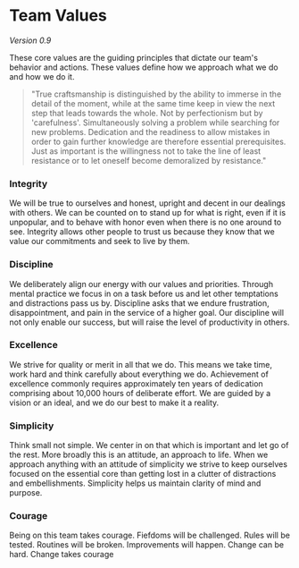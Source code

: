 # Team Values
*Version 0.9*

These core values are the guiding principles that dictate our team's behavior and actions.
These values define how we approach what we do and how we do it.

>"True craftsmanship is distinguished by the ability to immerse in the detail of the moment, while at the same time keep in view the next step that leads towards the whole.  Not by perfectionism but by 'carefulness'.  Simultaneously solving a problem while searching for new problems.  Dedication and the readiness to allow mistakes in order to gain further knowledge are therefore essential prerequisites. Just as important is the willingness not to take the line of least resistance or to let oneself become demoralized by resistance."

### Integrity
We will be true to ourselves and honest, upright and decent in our dealings with others.  We can be counted on to stand up for what is right, even if it is unpopular, and to behave with honor even when there is no one around to see.  Integrity allows other people to trust us because they know that we value our commitments and seek to live by them.

### Discipline
We deliberately align our energy with our values and priorities.  Through mental practice we focus in on a task before us and let other temptations and distractions pass us by.  Discipline asks that we endure frustration, disappointment, and pain in the service of a higher goal.  Our discipline will not only enable our success, but will raise the level of productivity in others.

### Excellence
We strive for quality or merit in all that we do.  This means we take time, work hard and think carefully about everything we do.  Achievement of excellence commonly requires approximately ten years of dedication comprising about 10,000 hours of deliberate effort.  We are guided by a vision or an ideal, and we do our best to make it a reality.

### Simplicity
Think small not simple.  We center in on that which is important and let go of the rest.  More broadly this is an attitude, an approach to life.  When we approach anything with an attitude of simplicity we strive to keep ourselves focused on the essential core than getting lost in a clutter of distractions and embellishments.  Simplicity helps us maintain clarity of mind and purpose.

### Courage
Being on this team takes courage.  Fiefdoms will be challenged. Rules will be tested. Routines will be broken. Improvements will happen. Change can be hard. Change takes courage
